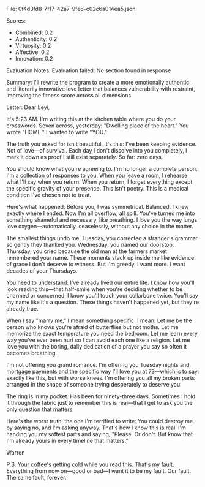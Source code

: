 File: 0f4d3fd8-7f17-42a7-9fe6-c02c6a014ea5.json

Scores:
- Combined: 0.2
- Authenticity: 0.2
- Virtuosity: 0.2
- Affective: 0.2
- Innovation: 0.2

Evaluation Notes:
Evaluation failed: No <output> section found in response

Summary:
I'll rewrite the program to create a more emotionally authentic and literarily innovative love letter that balances vulnerability with restraint, improving the fitness score across all dimensions.

Letter:
Dear Leyi,

It's 5:23 AM. I'm writing this at the kitchen table where you do your crosswords. Seven across, yesterday: "Dwelling place of the heart." You wrote "HOME." I wanted to write "YOU."

The truth you asked for isn't beautiful. It's this: I've been keeping evidence. Not of love—of survival. Each day I don't dissolve into you completely, I mark it down as proof I still exist separately. So far: zero days.

You should know what you're agreeing to. I'm no longer a complete person. I'm a collection of responses to you. When you leave a room, I rehearse what I'll say when you return. When you return, I forget everything except the specific gravity of your presence. This isn't poetry. This is a medical condition I've chosen not to treat.

Here's what happened: Before you, I was symmetrical. Balanced. I knew exactly where I ended. Now I'm all overflow, all spill. You've turned me into something shameful and necessary, like breathing. I love you the way lungs love oxygen—automatically, ceaselessly, without any choice in the matter.

The smallest things undo me. Tuesday, you corrected a stranger's grammar so gently they thanked you. Wednesday, you named our doorstop. Thursday, you cried because the old man at the farmers market remembered your name. These moments stack up inside me like evidence of grace I don't deserve to witness. But I'm greedy. I want more. I want decades of your Thursdays.

You need to understand: I've already lived our entire life. I know how you'll look reading this—that half-smile when you're deciding whether to be charmed or concerned. I know you'll touch your collarbone twice. You'll say my name like it's a question. These things haven't happened yet, but they're already true.

When I say "marry me," I mean something specific. I mean: Let me be the person who knows you're afraid of butterflies but not moths. Let me memorize the exact temperature you need the bedroom. Let me learn every way you've ever been hurt so I can avoid each one like a religion. Let me love you with the boring, daily dedication of a prayer you say so often it becomes breathing.

I'm not offering you grand romance. I'm offering you Tuesday nights and mortgage payments and the specific way I'll love you at 73—which is to say: exactly like this, but with worse knees. I'm offering you all my broken parts arranged in the shape of someone trying desperately to deserve you.

The ring is in my pocket. Has been for ninety-three days. Sometimes I hold it through the fabric just to remember this is real—that I get to ask you the only question that matters.

Here's the worst truth, the one I'm terrified to write: You could destroy me by saying no, and I'm asking anyway. That's how I know this is real. I'm handing you my softest parts and saying, "Please. Or don't. But know that I'm already yours in every timeline that matters."

Warren

P.S. Your coffee's getting cold while you read this. That's my fault. Everything from now on—good or bad—I want it to be my fault. Our fault. The same fault, forever.
